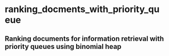 # ranking_docments_with_priority_queue
## Ranking documents for information retrieval with priority queues using binomial heap
